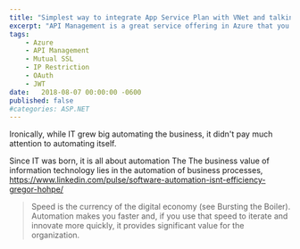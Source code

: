 ```yaml
---
title: "Simplest way to integrate App Service Plan with VNet and talking a SQL Server in VM"
excerpt: "API Management is a great service offering in Azure that you can use to expose your APIs to your consumers."
tags: 
    - Azure
    - API Management
    - Mutual SSL
    - IP Restriction
    - OAuth
    - JWT
date:   2018-08-07 00:00:00 -0600
published: false
#categories: ASP.NET
---
```


Ironically, while IT grew big automating the business, it didn't pay much attention to automating itself.

Since IT was born, it is all about automation
The 
The business value of information technology lies in the automation of business processes,
https://www.linkedin.com/pulse/software-automation-isnt-efficiency-gregor-hohpe/
> Speed is the currency of the digital economy (see Bursting the Boiler). Automation makes you faster and, if you use that speed to iterate and innovate more quickly, it provides significant value for the organization.